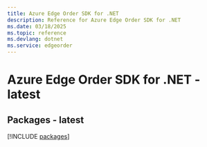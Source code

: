 ```yaml
---
title: Azure Edge Order SDK for .NET
description: Reference for Azure Edge Order SDK for .NET
ms.date: 03/18/2025
ms.topic: reference
ms.devlang: dotnet
ms.service: edgeorder
---
```

# Azure Edge Order SDK for .NET - latest
## Packages - latest
[!INCLUDE [packages](edge-order-index.md)]